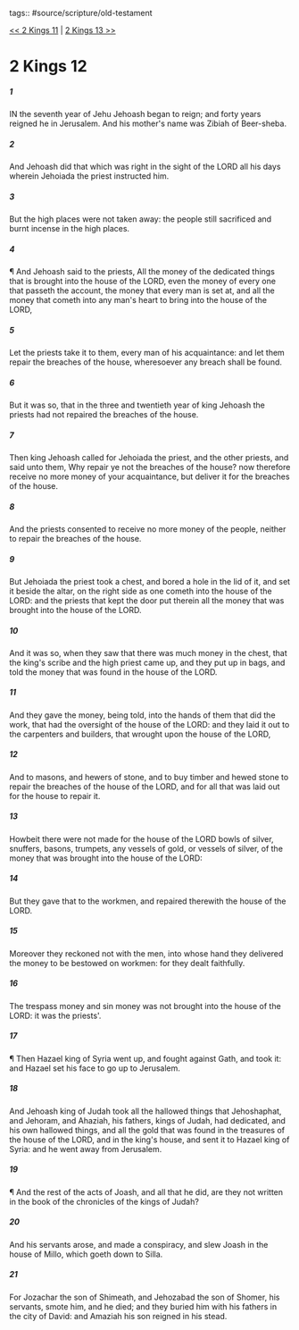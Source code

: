 tags:: #source/scripture/old-testament

[<< 2 Kings 11](source/scripture/old-testament/12_2_Kings/2_Kings_11.md) | [2 Kings 13 >>](source/scripture/old-testament/12_2_Kings/2_Kings_13.md)

# 2 Kings 12

##### 1

IN the seventh year of Jehu Jehoash began to reign; and forty years reigned he in Jerusalem. And his mother's name was Zibiah of Beer-sheba.

##### 2

And Jehoash did that which was right in the sight of the LORD all his days wherein Jehoiada the priest instructed him.

##### 3

But the high places were not taken away: the people still sacrificed and burnt incense in the high places.

##### 4

¶ And Jehoash said to the priests, All the money of the dedicated things that is brought into the house of the LORD, even the money of every one that passeth the account, the money that every man is set at, and all the money that cometh into any man's heart to bring into the house of the LORD,

##### 5

Let the priests take it to them, every man of his acquaintance: and let them repair the breaches of the house, wheresoever any breach shall be found.

##### 6

But it was so, that in the three and twentieth year of king Jehoash the priests had not repaired the breaches of the house.

##### 7

Then king Jehoash called for Jehoiada the priest, and the other priests, and said unto them, Why repair ye not the breaches of the house? now therefore receive no more money of your acquaintance, but deliver it for the breaches of the house.

##### 8

And the priests consented to receive no more money of the people, neither to repair the breaches of the house.

##### 9

But Jehoiada the priest took a chest, and bored a hole in the lid of it, and set it beside the altar, on the right side as one cometh into the house of the LORD: and the priests that kept the door put therein all the money that was brought into the house of the LORD.

##### 10

And it was so, when they saw that there was much money in the chest, that the king's scribe and the high priest came up, and they put up in bags, and told the money that was found in the house of the LORD.

##### 11

And they gave the money, being told, into the hands of them that did the work, that had the oversight of the house of the LORD: and they laid it out to the carpenters and builders, that wrought upon the house of the LORD,

##### 12

And to masons, and hewers of stone, and to buy timber and hewed stone to repair the breaches of the house of the LORD, and for all that was laid out for the house to repair it.

##### 13

Howbeit there were not made for the house of the LORD bowls of silver, snuffers, basons, trumpets, any vessels of gold, or vessels of silver, of the money that was brought into the house of the LORD:

##### 14

But they gave that to the workmen, and repaired therewith the house of the LORD.

##### 15

Moreover they reckoned not with the men, into whose hand they delivered the money to be bestowed on workmen: for they dealt faithfully.

##### 16

The trespass money and sin money was not brought into the house of the LORD: it was the priests'.

##### 17

¶ Then Hazael king of Syria went up, and fought against Gath, and took it: and Hazael set his face to go up to Jerusalem.

##### 18

And Jehoash king of Judah took all the hallowed things that Jehoshaphat, and Jehoram, and Ahaziah, his fathers, kings of Judah, had dedicated, and his own hallowed things, and all the gold that was found in the treasures of the house of the LORD, and in the king's house, and sent it to Hazael king of Syria: and he went away from Jerusalem.

##### 19

¶ And the rest of the acts of Joash, and all that he did, are they not written in the book of the chronicles of the kings of Judah?

##### 20

And his servants arose, and made a conspiracy, and slew Joash in the house of Millo, which goeth down to Silla.

##### 21

For Jozachar the son of Shimeath, and Jehozabad the son of Shomer, his servants, smote him, and he died; and they buried him with his fathers in the city of David: and Amaziah his son reigned in his stead.
